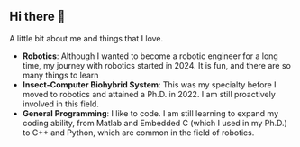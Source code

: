 ## Hi there 👋

A little bit about me and things that I love.

  - **Robotics**: Although I wanted to become a robotic engineer for a long time, my journey with robotics started in 2024. It is fun, and there are so many things to learn
  - **Insect-Computer Biohybrid System**: This was my specialty before I moved to robotics and attained a Ph.D. in 2022. I am still proactively involved in this field.
  - **General Programming**: I like to code. I am still learning to expand my coding ability, from Matlab and Embedded C (which I used in my Ph.D.) to C++ and Python, which are common in the field of robotics.
